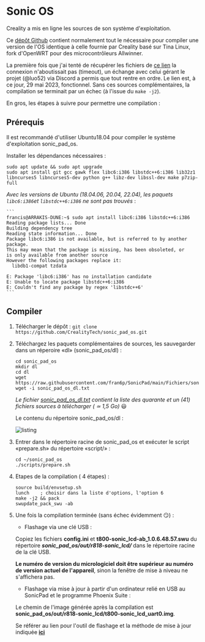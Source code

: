# Sonic OS

Creality a mis en ligne les sources de son système d'exploitation.

Ce [dépôt Github](https://github.com/CrealityTech/sonic_pad_os) contient normalement tout le nécessaire pour compiler une version de l'OS identique à celle fournie par Creality basé sur Tina Linux, fork d'OpenWRT pour des microcontrôleurs Allwinner.

La première fois que j'ai tenté de récupérer les fichiers de [ce lien](https://klipper.cxswyjy.com/download/sonic_dl/) la connexion n'aboutissait pas (timeout), un échange avec celui gérant le projet (@luo52) via Discord a permis que tout rentre en ordre. Le lien est, à ce jour, 29 mai 2023, fonctionnel. Sans ces sources complémentaires, la compilation se terminait par un échec (à l'issue du `make -j2`).

En gros, les étapes à suivre pour permettre une compilation :

## Prérequis

Il est recommandé d'utiliser Ubuntu18.04 pour compiler le système d'exploitation sonic_pad_os.

Installer les dépendances nécessaires :
```
sudo apt update && sudo apt upgrade
sudo apt install git gcc gawk flex libc6:i386 libstdc++6:i386 lib32z1 libncurses5 libncurses5-dev python g++ libz-dev libssl-dev make p7zip-full
```
*Avec les versions de Ubuntu (18.04.06, 20.04, 22.04), les paquets `libc6:i386`et `libstdc++6:i386` ne sont pas trouvés* :
    
    ```
    francis@ARRAKIS-DUNE:~$ sudo apt install libc6:i386 libstdc++6:i386
    Reading package lists... Done
    Building dependency tree
    Reading state information... Done
    Package libc6:i386 is not available, but is referred to by another package.
    This may mean that the package is missing, has been obsoleted, or
    is only available from another source
    However the following packages replace it:
      libdb1-compat tzdata
      
    E: Package 'libc6:i386' has no installation candidate
    E: Unable to locate package libstdc++6:i386
    E: Couldn't find any package by regex 'libstdc++6'
    ```

## Compiler

1. Télécharger le dépôt : 
    `git clone https://github.com/CrealityTech/sonic_pad_os.git`
2. Téléchargez les paquets complémentaires de sources, les sauvegarder dans un réperoire «dl» (sonic_pad_os/dl) :
    ```
    cd sonic_pad_os
    mkdir dl
    cd dl
    wget https://raw.githubusercontent.com/fran6p/SonicPad/main/Fichiers/sonic_pad_os_dl.txt
    wget -i sonic_pad_os_dl.txt
    ```
    *Le fichier [sonic_pad_os_dl.txt](https://raw.githubusercontent.com/fran6p/SonicPad/main/Fichiers/sonic_pad_os_dl.txt) contient la liste des quarante et un (41) fichiers sources à télécharger ( ≃ 1,5 Go)* :smiley:
    
    Le contenu du répertoire sonic_pad_os/dl :
    
    ![listing](https://github.com/fran6p/SonicPad/blob/main/Images/sonic_os_dl-listing.jpg)
    
3. Entrer dans le répertoire racine de sonic_pad_os et exécuter le script «prepare.sh» du répertoire «script/»  :
    ```
    cd ~/sonic_pad_os
    ./scripts/prepare.sh
    ```
 4. Etapes de la compilation ( 4 étapes) :
     ```
     source build/envsetup.sh
     lunch    ; choisir dans la liste d'options, l'option 6 
     make -j2 && pack
     swupdate_pack_swu -ab
     ```
5. Une fois la compilation terminée (sans échec évidemment :smirk:) :
    - Flashage via une clé USB :
    
    Copiez les fichiers **config.ini** et **t800-sonic_lcd-ab_1.0.6.48.57.swu** du répertoire ***sonic_pad_os/out/r818-sonic_lcd/*** dans le répertoire racine de la clé USB.
    
    **Le numéro de version du micrologiciel doit être supérieur au numéro de version actuel de l'appareil**, sinon la fenêtre de mise à niveau ne s'affichera pas.
    
    - Flashage via mise à jour à partir d'un ordinateur relié en USB au SonicPad et le programme Phoenix Suite :
    
    Le chemin de l'image générée après la compilation est **sonic_pad_os/out/r818-sonic_lcd/t800-sonic_lcd_uart0.img**.
    
    Se référer au lien pour l'outil de flashage et la méthode de mise à jour indiquée **[ici](https://github.com/CrealityOfficial/Creality_Sonic_Pad_Firmware)**
